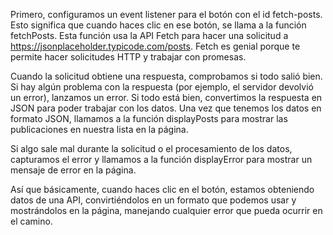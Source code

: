 Primero, configuramos un event listener para el botón con el id fetch-posts. Esto significa que cuando haces clic en ese botón, se llama a la función fetchPosts. Esta función usa la API Fetch para hacer una solicitud a https://jsonplaceholder.typicode.com/posts. Fetch es genial porque te permite hacer solicitudes HTTP y trabajar con promesas.

Cuando la solicitud obtiene una respuesta, comprobamos si todo salió bien. Si hay algún problema con la respuesta (por ejemplo, el servidor devolvió un error), lanzamos un error. Si todo está bien, convertimos la respuesta en JSON para poder trabajar con los datos. Una vez que tenemos los datos en formato JSON, llamamos a la función displayPosts para mostrar las publicaciones en nuestra lista en la página.

Si algo sale mal durante la solicitud o el procesamiento de los datos, capturamos el error y llamamos a la función displayError para mostrar un mensaje de error en la página.

Así que básicamente, cuando haces clic en el botón, estamos obteniendo datos de una API, convirtiéndolos en un formato que podemos usar y mostrándolos en la página, manejando cualquier error que pueda ocurrir en el camino.